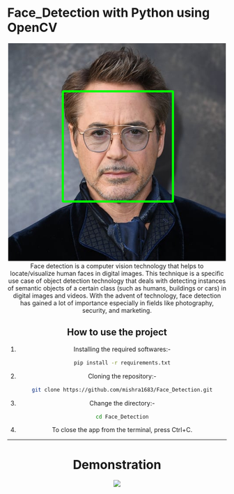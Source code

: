 # Face_Detection with Python using OpenCV
<center><img src='Images/Image1.png'>
Face detection is a computer vision technology that helps to locate/visualize human faces in digital images. This technique is a specific use case of object detection technology that deals with detecting instances of semantic objects of a certain class (such as humans, buildings or cars) in digital images and videos. With the advent of technology, face detection has gained a lot of importance especially in fields like photography, security, and marketing.
<h2> How to use the project </h2>

1. Installing the required softwares:-
    ```bash
    pip install -r requirements.txt
    ```
2. Cloning the repository:- 
    ```bash
    git clone https://github.com/mishra1683/Face_Detection.git
    ```
3. Change the directory:-
    ```bash
    cd Face_Detection
    ```
4. To close the app from the terminal, press Ctrl+C.

----
# Demonstration
  ![](Demo/Demo.gif)
